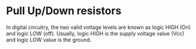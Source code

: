 # Pull Up/Down resistors
In digital circuitry, the two valid voltage levels are known as logic HIGH (On) and logic LOW (off). Usually, logic HIGH is the supply voltage value (Vcc) and logic LOW value is the ground. 
